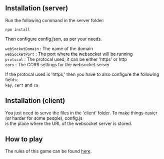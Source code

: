 ## Installation (server)

Run the following command in the server folder:

```
npm install
```

Then configure config.json, as per your needs. 

`webSocketDomain` : The name of the domain  
`webSocketPort` : The port where the websocket will be running  
`protocol` : The protocal used; it can be either 'https' or http  
`cors` : The CORS settings for the websocket server  

If the protocal used is 'https,' then you have to also configure the following fields:  
`key`, `cert` and `ca`  


## Installation (client)

You just need to serve the files in the 'client' folder. To make things easier (or harder for some people), config.js  
is the place where the URL of the websocket server is stored.

## How to play

The rules of this game can be found [here](https://www.hasbro.com/common/documents/dad2884a1c4311ddbd0b0800200c9a66/D597E72E5056900B10F8D850BDEA6516.pdf).

